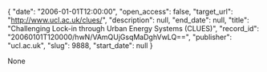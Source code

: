 {
  "date": "2006-01-01T12:00:00", 
  "open_access": false, 
  "target_url": "http://www.ucl.ac.uk/clues/", 
  "description": null, 
  "end_date": null, 
  "title": "Challenging Lock-in through Urban Energy Systems (CLUES)", 
  "record_id": "20060101T120000/hwN/VAmQUjGsqMaDghVwLQ==", 
  "publisher": "ucl.ac.uk", 
  "slug": 9888, 
  "start_date": null
}

None